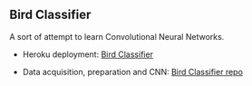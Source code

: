 ﻿## Bird Classifier

A sort of attempt to learn Convolutional Neural Networks.

- Heroku deployment: [Bird Classifier](https://birdcalls.herokuapp.com/)

- Data acquisition, preparation and CNN: [Bird Classifier repo](https://github.com/Xavier4t/Bird-Classifier)


